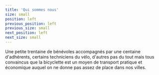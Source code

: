 ```yaml
---
title: 'Qui sommes nous'
size: small
position: left
previous_position: left
previous_size: small
next_position: left
next_size: small
---
```


Une petite trentaine de bénévoles accompagnés par une centaine d'adhérents, certains techniciens du vélo, d'autres pas du tout mais tous convaincus que la bicyclette est un moyen de transport pratique et économique auquel on ne donne pas assez de place dans nos villes.